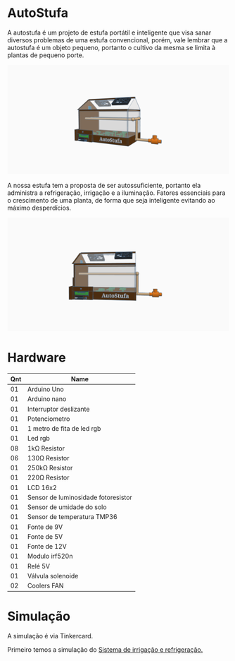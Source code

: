 # AutoStufa
A autostufa é um projeto de estufa portátil e inteligente que visa sanar diversos problemas de uma estufa convencional, porém, vale lembrar que a autostufa é um objeto pequeno, portanto o cultivo da mesma se limita à plantas de pequeno porte.

<img src="https://github.com/Augusto-Viniciuss/AutoStufa/blob/main/Imgs/Copy%20of%20Projeto%20IEC%20-%20Auto%20Estufa%20(3).png?raw=true"/>

A nossa estufa tem a proposta de ser autossuficiente, portanto ela administra a refrigeração, irrigação e a iluminação. Fatores essenciais para o crescimento de uma planta, de forma que seja inteligente evitando ao máximo desperdícios.

<img src="https://github.com/Augusto-Viniciuss/AutoStufa/blob/main/Imgs/Copy%20of%20Projeto%20IEC%20-%20Auto%20Estufa%20(2).png?raw=true"/>

# Hardware

|Qnt	|Name                                            |
|-------|------------------------------------------------|	
|01	|Arduino Uno                            |
|01	|Arduino nano                            |
|01 	|Interruptor deslizante                      |
|01 	|Potenciometro                                     |
|01	|1 metro de fita de led rgb                            |
|01	|Led rgb                            |
|08	|1kΩ Resistor                                    |
|06	|130Ω Resistor                                   |
|01	|250kΩ Resistor                           |
|01	|220Ω Resistor                           |
|01	|LCD 16x2                           |
|01	|Sensor de luminosidade fotoresistor                          |
|01	|Sensor de umidade do solo                            |
|01 	|Sensor de temperatura TMP36                           |
|01	|Fonte de 9V                                     |
|01	|Fonte de 5V  |
|01 	|Fonte de 12V                                      |
|01     |Modulo irf520n                                   |
|01     |Relé 5V                            |
|01	|Válvula solenoide                           |
|02	|Coolers FAN                           |

# Simulação

A simulação é via Tinkercard.

Primeiro temos a simulação do [Sistema de irrigação e refrigeração.](https://www.tinkercad.com/embed/24ZMURTbk8Z?editbtn=1)


